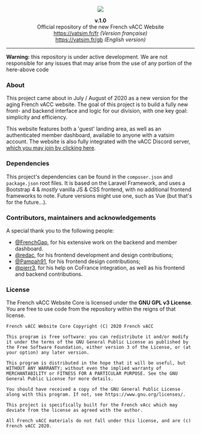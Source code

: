 <p align="center"><img src="https://vatsim.fr/media/img/vaccfr.png" width="auto"></p>

<p align="center"><b>v.1.0</b><br>Official repository of the new French vACC Website<br>
<a href="https://www.vatsim.fr/fr" target="_blank">https://vatsim.fr/fr</a> <i>(Version française)</i><br>
<a href="https://www.vatsim.fr/gb" target="_blank">https://vatsim.fr/gb</a> <i>(English version)</i>
</p>

---

**Warning:** this repository is under active development. We are not responsible for any issues that may arise from the use of any portion of the here-above code

### About

This project came about in July / August of 2020 as a new version for the aging French vACC website. The goal of this project is to build a fully new front- and backend interface and logic for our division, with one key goal: simplicity and efficiency.

This website features both a 'guest' landing area, as well as an authenticated member dashboard, available to anyone with a vatsim account.
The website is also fully integrated with the vACC Discord server, <a href="https://www.vatsim.fr/discord" target="_blank">which you may join by clicking here</a>.

### Dependencies

This project's dependencies can be found in the `composer.json` and `package.json` root files.
It is based on the Laravel Framework, and uses a Bootstrap 4 & *mostly* vanilla JS & CSS frontend, with no additional frontend frameworks to note. Future versions might use one, such as Vue (but that's for the future...).

### Contributors, maintainers and acknowledgements

A special thank you to the following people:
- [@FrenchGap](https://github.com/FrenchGap), for his extensive work on the backend and member dashboard.
- [@redac](https://github.com/redac), for his frontend development and design contributions;
- [@Pampah91](https://github.com/Pampah91), for his frontend design contributions;
- [@pierr3](https://github.com/pierr3), for his help on CoFrance integration, as well as his frontend and backend contributions.

### License

The French vACC Website Core is licensed under the **GNU GPL v3 License**. You are free to use code from the repository within the reigns of that license. 

```
French vACC Website Core Copyright (C) 2020 French vACC

This program is free software: you can redistribute it and/or modify it under the terms of the GNU General Public License as published by the Free Software Foundation, either version 3 of the License, or (at your option) any later version.

This program is distributed in the hope that it will be useful, but WITHOUT ANY WARRANTY; without even the implied warranty of MERCHANTABILITY or FITNESS FOR A PARTICULAR PURPOSE. See the GNU General Public License for more details.

You should have received a copy of the GNU General Public License along with this program. If not, see https://www.gnu.org/licenses/.

This project is specifically built for the French vAcc which may deviate from the license as agreed with the author.

All French vACC materials do not fall under this license, and are (c) French vACC 2020.
```